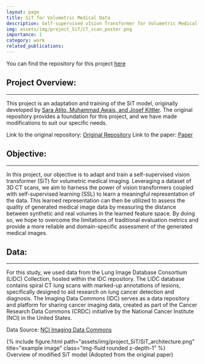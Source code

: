 ```yaml
---
layout: page
title: SiT for Volumetric Medical Data
description: Self-supervised vIsion Transformer for Volumetric Medical Data (My Master's Thesis Project)
img: assets/img/project_SiT/CT_scan_poster.png
importance: 1
category: work
related_publications: 
---
```


You can find the repository for this project [here](https://github.com/AliAfs/SiT_3D)

##  Project Overview: 
---

This project is an adaptation and training of the SiT model, originally developed by [Sara Atito, Muhammad Awais, and Josef Kittler](https://github.com/Sara-Ahmed/SiT). The original repository provides a foundation for this project, and we have made modifications to suit our specific needs.

Link to the original repository: [Original Repository](https://github.com/Sara-Ahmed/SiT)
Link to the paper: [Paper](https://arxiv.org/abs/2104.03602)


## Objective:
---

In this project, our objective is to adapt and train a self-supervised vision transformer (SiT) for volumetric medical imaging. Leveraging a dataset of 3D CT scans, we aim to harness the power of vision transformers coupled with self-supervised learning (SSL) to learn a meaningful representation of the data. This learned representation can then be utilized to assess the quality of generated medical image data by measuring the distance between synthetic and real volumes in the learned feature space. By doing so, we hope to overcome the limitations of traditional evaluation metrics and provide a more reliable and domain-specific assessment of the generated medical images.


## Data:
---

For this study, we used data from the Lung Image Database Consortium (LIDC) Collection, hosted within the IDC repository. The LIDC database contains spiral CT lung scans with marked-up annotations of lesions, specifically designed to aid research on lung cancer detection and diagnosis.
The Imaging Data Commons (IDC) serves as a data repository and platform for sharing cancer imaging data, created as part of the Cancer Research Data Commons (CRDC) initiative by the National Cancer Institute (NCI) in the United States.

Data Source: [NCI Imaging Data Commons](https://aacrjournals.org/cancerres/article/81/16/4188/670283/NCI-Imaging-Data-CommonsNCI-Imaging-Data-Commons)




<div class="row">
    <div class="col-sm mt-3 mt-md-0">
        {% include figure.html path="assets/img/project_SiT/SiT_architecture.png" title="example image" class="img-fluid rounded z-depth-1" %}
    </div>
</div>
<div class="caption">
    Overview of modified SiT model (Adopted from the original paper)
</div>